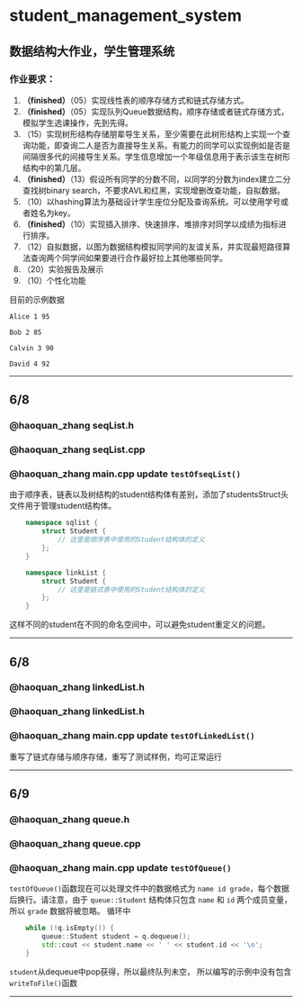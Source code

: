 # student_management_system
## 数据结构大作业，学生管理系统

### 作业要求：
1. **（finished）**（05）实现线性表的顺序存储方式和链式存储方式。
2. **（finished）**（05）实现队列Queue数据结构，顺序存储或者链式存储方式，模拟学生选课操作，先到先得。
3. （15）实现树形结构存储朋辈导生关系，至少需要在此树形结构上实现一个查询功能，即查询二人是否为直接导生关系。有能力的同学可以实现例如是否是间隔很多代的间接导生关系。学生信息增加一个年级信息用于表示该生在树形结构中的第几层。
4. **（finished）**（13）假设所有同学的分数不同，以同学的分数为index建立二分查找树binary search，不要求AVL和红黑，实现增删改查功能，自拟数据。
5. （10）以hashing算法为基础设计学生座位分配及查询系统。可以使用学号或者姓名为key。
6. **（finished）**（10）实现插入排序、快速排序、堆排序对同学以成绩为指标进行排序。
7. （12）自拟数据，以图为数据结构模拟同学间的友谊关系，并实现最短路径算法查询两个同学间如果要进行合作最好拉上其他哪些同学。
8. （20）实验报告及展示
9. （10）个性化功能

目前的示例数据
```
Alice 1 95

Bob 2 85

Calvin 3 90

David 4 92
```

***

## 6/8
### **@haoquan_zhang** seqList.h 
### **@haoquan_zhang** seqList.cpp
### **@haoquan_zhang** main.cpp update `testOfseqList() `
由于顺序表，链表以及树结构的student结构体有差别，添加了studentsStruct头文件用于管理student结构体。
```cpp
    namespace sqlist {
        struct Student {
            // 这里是顺序表中使用的Student结构体的定义
        };
    }

    namespace linkList {
        struct Student {
            // 这里是链式表中使用的Student结构体的定义
        };
    }
```
这样不同的student在不同的命名空间中，可以避免student重定义的问题。

***

## 6/8
### **@haoquan_zhang** linkedList.h 
### **@haoquan_zhang** linkedList.h 
### **@haoquan_zhang** main.cpp update `testOfLinkedList() `
重写了链式存储与顺序存储，重写了测试样例，均可正常运行

***

## 6/9
### **@haoquan_zhang** queue.h
### **@haoquan_zhang** queue.cpp
### **@haoquan_zhang** main.cpp update `testOfQueue()`
`testOfQueue()`函数现在可以处理文件中的数据格式为 `name id grade`，每个数据后换行。请注意，由于 `queue::Student` 结构体只包含 `name` 和 `id` 两个成员变量，所以 `grade` 数据将被忽略。
循环中
```c++
    while (!q.isEmpty()) {
        queue::Student student = q.dequeue();
        std::cout << student.name << ' ' << student.id << '\n';
    }
```
`student`从dequeue中pop获得，所以最终队列未空，
所以编写的示例中没有包含`writeToFile()`函数

***
